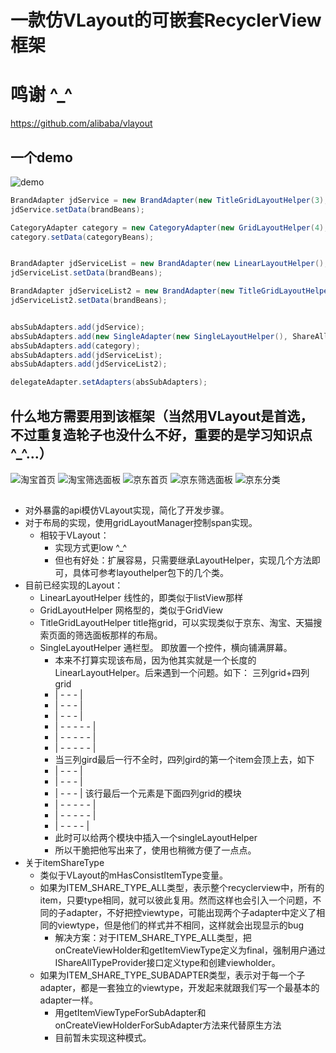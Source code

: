 # 一款仿VLayout的可嵌套RecyclerView框架

# 鸣谢 ^_^
https://github.com/alibaba/vlayout

## 一个demo
 ![demo](https://github.com/kaikaixue/)

```java
BrandAdapter jdService = new BrandAdapter(new TitleGridLayoutHelper(3), ShareAllTypeProvider.ADAPTER_ID_TITLE_GRID);
jdService.setData(brandBeans);

CategoryAdapter category = new CategoryAdapter(new GridLayoutHelper(4), ShareAllTypeProvider.ADAPTER_ID_GRID);
category.setData(categoryBeans);


BrandAdapter jdServiceList = new BrandAdapter(new LinearLayoutHelper(), ShareAllTypeProvider.ADAPTER_ID_LIST);
jdServiceList.setData(brandBeans);

BrandAdapter jdServiceList2 = new BrandAdapter(new TitleGridLayoutHelper(2), ShareAllTypeProvider.ADAPTER_ID_TITLE_GRID);
jdServiceList2.setData(brandBeans);


absSubAdapters.add(jdService);
absSubAdapters.add(new SingleAdapter(new SingleLayoutHelper(), ShareAllTypeProvider.ADAPTER_ID_SINGLE_DIVIDER));
absSubAdapters.add(category);
absSubAdapters.add(jdServiceList);
absSubAdapters.add(jdServiceList2);

delegateAdapter.setAdapters(absSubAdapters);
```

## 什么地方需要用到该框架（当然用VLayout是首选，不过重复造轮子也没什么不好，重要的是学习知识点 ^_^...）

 ![淘宝首页](https://github.com/kaikaixue/)
 ![淘宝筛选面板](https://github.com/kaikaixue/)
 ![京东首页](https://github.com/kaikaixue/)
 ![京东筛选面板](https://github.com/kaikaixue/)
 ![京东分类](https://github.com/kaikaixue/)




##
- 对外暴露的api模仿VLayout实现，简化了开发步骤。
- 对于布局的实现，使用gridLayoutManager控制span实现。
    - 相较于VLayout：
        - 实现方式更low ^_^
        - 但也有好处：扩展容易，只需要继承LayoutHelper，实现几个方法即可，具体可参考layouthelper包下的几个类。
- 目前已经实现的Layout：
    - LinearLayoutHelper 线性的，即类似于listView那样
    - GridLayoutHelper 网格型的，类似于GridView
    - TitleGridLayoutHelper title拖grid，可以实现类似于京东、淘宝、天猫搜索页面的筛选面板那样的布局。
    - SingleLayoutHelper 通栏型。 即放置一个控件，横向铺满屏幕。
        - 本来不打算实现该布局，因为他其实就是一个长度的LinearLayoutHelper。后来遇到一个问题。如下：
        三列grid+四列grid
         * | -   -   - |
         * | -   -   - |
         * | -   -   - |
         * | - - - - - |
         * | - - - - - |
         * | - - - - - |
         * 当三列gird最后一行不全时，四列gird的第一个item会顶上去，如下
         * | -   -   - |
         * | -   -   - |
         * | -   - -   | 该行最后一个元素是下面四列grid的模块
         * | - - - - - |
         * | - - - - - |
         * | - - - -   |
         * 此时可以给两个模块中插入一个singleLayoutHelper
        - 所以干脆把他写出来了，使用也稍微方便了一点点。
- 关于itemShareType
    - 类似于VLayout的mHasConsistItemType变量。
    - 如果为ITEM_SHARE_TYPE_ALL类型，表示整个recyclerview中，所有的item，只要type相同，就可以彼此复用。然而这样也会引入一个问题，不同的子adapter，不好把控viewtype，可能出现两个子adapter中定义了相同的viewtype，但是他们的样式并不相同，这样就会出现显示的bug
        - 解决方案：对于ITEM_SHARE_TYPE_ALL类型，把onCreateViewHolder和getItemViewType定义为final，强制用户通过IShareAllTypeProvider接口定义type和创建viewholder。
    - 如果为ITEM_SHARE_TYPE_SUBADAPTER类型，表示对于每一个子adapter，都是一套独立的viewtype，开发起来就跟我们写一个最基本的adapter一样。
        - 用getItemViewTypeForSubAdapter和onCreateViewHolderForSubAdapter方法来代替原生方法
        - 目前暂未实现这种模式。

